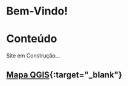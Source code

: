 # Bem-Vindo!


# Conteúdo
Site em Construção...

## [Mapa QGIS](mapa/qgis2web_2019_09_04-23_23_51_896869/index.html){:target="_blank"}